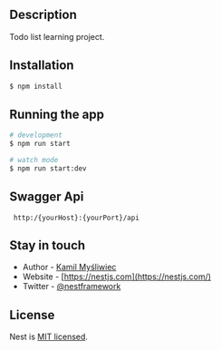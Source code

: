 ## Description

Todo list learning project.

## Installation

```bash
$ npm install
```

## Running the app

```bash
# development
$ npm run start

# watch mode
$ npm run start:dev
```

## Swagger Api

` http:/{yourHost}:{yourPort}/api`

## Stay in touch

- Author - [Kamil Myśliwiec](https://kamilmysliwiec.com)
- Website - [https://nestjs.com](https://nestjs.com/)
- Twitter - [@nestframework](https://twitter.com/nestframework)

## License

Nest is [MIT licensed](LICENSE).
